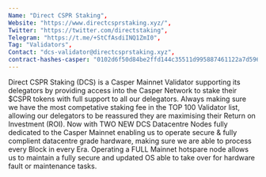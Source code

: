 ```yaml
--- 
Name: "Direct CSPR Staking", 
Website: "https://www.directcsprstaking.xyz/", 
Twitter: "https://twitter.com/directstaking", 
Telegram: "https://t.me/+StCfAsdiINQ1ZmI0",
Tag: "Validators",
Contact: "dcs-validator@directcsprstaking.xyz",
contract-hashes-casper: "0102d6f50d84be2ffd144c35511d995887461122a7d5967e49982c914b02ee3d5f",
--- 
```

<!--lang:en--> 
Direct CSPR Staking (DCS) is a Casper Mainnet Validator supporting its delegators by providing access into the Casper Network to stake their $CSPR tokens with full support to all our delegators. Always making sure we have the most competative staking fee in the TOP 100 Validator list, allowing our delegators to be reassured they are maximising their Return on Investment (ROI). Now with TWO NEW DCS Datacentre Nodes fully dedicated to the Casper Mainnet enabling us to operate secure & fully complient datacentre grade hardware, making sure we are able to process every Block in every Era. Operating a FULL Mainnet hotspare node allows us to maintain a fully secure and updated OS able to take over for hardware fault or maintenance tasks.
